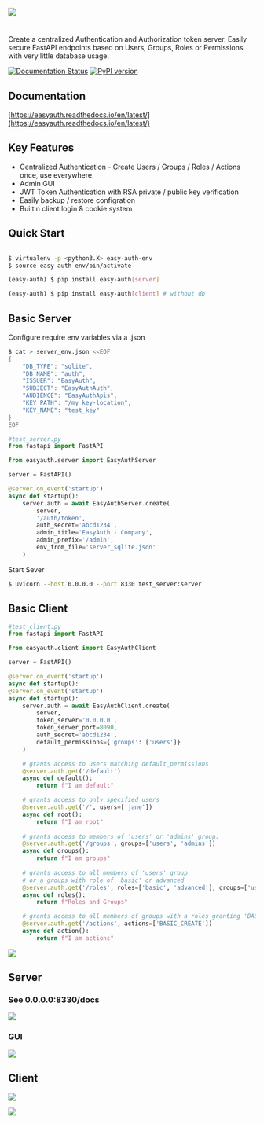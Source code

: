 ![](./images/logo_t.png)
<br>
#
Create a centralized Authentication and Authorization token server. Easily secure FastAPI endpoints based on Users, Groups, Roles or Permissions with very little database usage.

[![Documentation Status](https://readthedocs.org/projects/easyauth/badge/?version=latest)](https://easyauth.readthedocs.io/en/latest/?badge=latest) [![PyPI version](https://badge.fury.io/py/easy-auth.svg)](https://pypi.org/project/easy-auth/)

<h2>Documentation</h1> 

[https://easyauth.readthedocs.io/en/latest/](https://easyauth.readthedocs.io/en/latest/)

## Key Features
- Centralized Authentication - Create Users / Groups / Roles / Actions once, use everywhere. 
- Admin GUI 
- JWT Token Authentication with RSA private / public key verification
- Easily backup / restore configration
- Builtin client login & cookie system

## Quick Start
```bash

$ virtualenv -p <python3.X> easy-auth-env
$ source easy-auth-env/bin/activate

(easy-auth) $ pip install easy-auth[server] 

(easy-auth) $ pip install easy-auth[client] # without db 

```
##  Basic Server

Configure require env variables via a .json
```Bash
$ cat > server_env.json <<EOF
{
    "DB_TYPE": "sqlite",
    "DB_NAME": "auth",
    "ISSUER": "EasyAuth",
    "SUBJECT": "EasyAuthAuth",
    "AUDIENCE": "EasyAuthApis",
    "KEY_PATH": "/my_key-location",
    "KEY_NAME": "test_key"
}
EOF
```

```python
#test_server.py
from fastapi import FastAPI

from easyauth.server import EasyAuthServer

server = FastAPI()

@server.on_event('startup')
async def startup():
    server.auth = await EasyAuthServer.create(
        server, 
        '/auth/token',
        auth_secret='abcd1234',
        admin_title='EasyAuth - Company',
        admin_prefix='/admin',
        env_from_file='server_sqlite.json'
    )

```
Start Sever
```bash
$ uvicorn --host 0.0.0.0 --port 8330 test_server:server
```

## Basic Client


```python
#test_client.py
from fastapi import FastAPI

from easyauth.client import EasyAuthClient

server = FastAPI()

@server.on_event('startup')
async def startup():
@server.on_event('startup')
async def startup():
    server.auth = await EasyAuthClient.create(
        server,
        token_server='0.0.0.0',
        token_server_port=8090,
        auth_secret='abcd1234',
        default_permissions={'groups': ['users']}
    )

    # grants access to users matching default_permissions
    @server.auth.get('/default')
    async def default():
        return f"I am default"

    # grants access to only specified users
    @server.auth.get('/', users=['jane'])
    async def root():
        return f"I am root"
    
    # grants access to members of 'users' or 'admins' group.
    @server.auth.get('/groups', groups=['users', 'admins'])
    async def groups():
        return f"I am groups"
    
    # grants access to all members of 'users' group 
    # or a groups with role of 'basic' or advanced
    @server.auth.get('/roles', roles=['basic', 'advanced'], groups=['users'])
    async def roles():
        return f"Roles and Groups"

    # grants access to all members of groups with a roles granting 'BASIC_CREATE'
    @server.auth.get('/actions', actions=['BASIC_CREATE'])
    async def action():
        return f"I am actions"
```
![](docs/images/login.png)


## Server 
<h3>See 0.0.0.0:8330/docs </h3>

![](docs/images/api/api.png)

### GUI
![](docs/images/admin_gui.png)

## Client

![](images/client.png)

![](images/OAuth.png)

